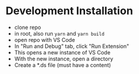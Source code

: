 # Development Installation
* clone repo
* in root, also run `yarn` and `yarn build`
* open repo with VS Code
* In "Run and Debug" tab, click "Run Extension"
* This opens a new instance of VS Code
* With the new instance, open a directory
* Create a *.ds file (must have a content)